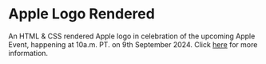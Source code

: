 # Apple Logo Rendered

An HTML & CSS rendered Apple logo in celebration of the upcoming Apple Event, happening at 10a.m. PT. on 9th September 2024. Click [here](https://www.apple.com/apple-events/) for more information.
